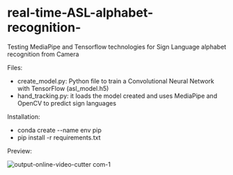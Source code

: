 # real-time-ASL-alphabet-recognition-

Testing MediaPipe and Tensorflow technologies for Sign Language alphabet recognition from Camera

Files:
  - create_model.py: Python file to train a Convolutional Neural Network with TensorFlow (asl_model.h5)
  - hand_tracking.py: it loads the model created and uses MediaPipe and OpenCV to predict sign languages

Installation:
  - conda create --name env pip
  - pip install -r requirements.txt

Preview:

![output-_online-video-cutter com_-_1_](https://user-images.githubusercontent.com/37742828/147673112-1670137b-d78c-427e-afeb-7ab421b24597.gif)




